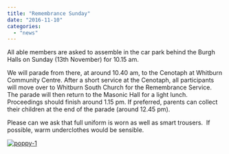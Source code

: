 ```yaml
---
title: "Remembrance Sunday"
date: "2016-11-10"
categories: 
  - "news"
---
```


All able members are asked to assemble in the car park behind the Burgh Halls on Sunday (13th November) for 10.15 am.

We will parade from there, at around 10.40 am, to the Cenotaph at Whitburn Community Centre. After a short service at the Cenotaph, all participants will move over to Whitburn South Church for the Remembrance Service. The parade will then return to the Masonic Hall for a light lunch.  Proceedings should finish around 1.15 pm. If preferred, parents can collect their children at the end of the parade (around 12.45 pm).

Please can we ask that full uniform is worn as well as smart trousers.  If possible, warm underclothes would be sensible.

[![poppy-1](https://7thwhitburnscouts.org.uk/wp-content/uploads/2022/01/11ab6-poppy-1.jpg?w=215&h=300)](https://7thwhitburnscouts.org.uk/wp-content/uploads/2022/01/11ab6-poppy-1.jpg)

